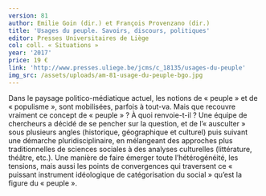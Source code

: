 ```yaml
---
version: 81
author: Emilie Goin (dir.) et François Provenzano (dir.)
title: 'Usages du peuple. Savoirs, discours, politiques'
editor: Presses Universitaires de Liège
col: coll. « Situations »
year: '2017'
price: 19 €
link: 'http://www.presses.uliege.be/jcms/c_18135/usages-du-peuple'
img_src: /assets/uploads/am-81-usage-du-peuple-bgo.jpg
---
```

Dans le paysage politico-médiatique actuel, les notions de
 « peuple » et de « populisme », sont mobilisées, parfois à tout-va.
 Mais que recouvre vraiment ce concept de « peuple » ? À
 quoi renvoie-t-il ? Une équipe de chercheurs a décidé de se pencher
 sur la question, et de l’« ausculter » sous plusieurs angles
 (historique, géographique et culturel) puis suivant une démarche
 pluridisciplinaire, en mélangeant des approches plus traditionnelles
 de sciences sociales à des analyses culturelles (littérature,
 théâtre, etc.). Une manière de faire émerger toute l’hétérogénéité,
 les tensions, mais aussi les points de convergences qui traversent
 ce « puissant instrument idéologique de catégorisation du social »
 qu’est la figure du « peuple ».

